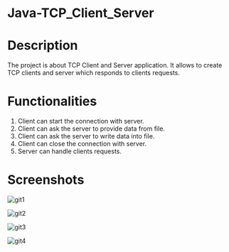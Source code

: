 # Java-TCP_Client_Server

# Description
The project is about TCP Client and Server application. It allows to create TCP clients and server which responds to clients requests.

# Functionalities
1. Client can start the connection with server.
2. Client can ask the server to provide data from file.
3. Client can ask the server to write data into file.
4. Client can close the connection with server.
5. Server can handle clients requests.

# Screenshots

![git1](https://user-images.githubusercontent.com/74362797/122651632-82177c00-d153-11eb-99f5-de0f1fec4114.JPG)

![git2](https://user-images.githubusercontent.com/74362797/122651628-7fb52200-d153-11eb-8458-9eef80e5bc2a.JPG)

![git3](https://user-images.githubusercontent.com/74362797/122651629-817ee580-d153-11eb-911d-3eff8643ede8.JPG)

![git4](https://user-images.githubusercontent.com/74362797/122651630-817ee580-d153-11eb-8ac5-848ba1dc99dd.JPG)
